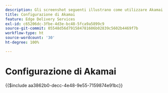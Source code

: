 ```yaml
---
description: Gli screenshot seguenti illustrano come utilizzare Akamai Property Manager per configurare una proprietà per la distribuzione del contenuto. **Le impostazioni essenziali sono contrassegnate con un cerchio rosso.**
title: Configurazione di Akamai
feature: Edge Delivery Services
exl-id: c65206dc-3fbe-4d3e-bc48-5fca9a5899c9
source-git-commit: 05548d56d791584781606b02839c5602b4469f7b
workflow-type: ht
source-wordcount: '30'
ht-degree: 100%

---
```


# Configurazione di Akamai

{{$include aa3862b0-decc-4e48-9e55-7159874e91bc}}
